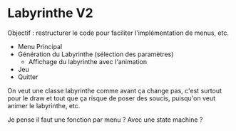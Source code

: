 # Labyrinthe V2

Objectif : restructurer le code pour faciliter l'implémentation de menus, etc.

- Menu Principal
- Génération du Labyrinthe (sélection des paramètres)
  - Affichage du labyrinthe avec l'animation
- Jeu
- Quitter

On veut une classe labyrinthe comme avant ça change pas, c'est surtout pour le draw et tout que ça risque de poser des soucis, puisqu'on veut animer le labyrinthe, etc.

Je pense il faut une fonction par menu ? Avec une state machine ?
